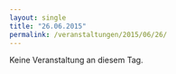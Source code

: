 ```yaml
---
layout: single
title: "26.06.2015"
permalink: /veranstaltungen/2015/06/26/
---
```


Keine Veranstaltung an diesem Tag.
